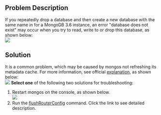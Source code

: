 ## Problem Description ##
If you repeatedly drop a database and then create a new database with the same name in for a MongoDB 3.6 instance, an error "database does not exist" may occur when you try to read, write to or drop this database, as shown below: <br>
![](https://main.qcloudimg.com/raw/58381d2c50010a332c9ceb241a0062dd.png)
## Solution ##
It is a common problem, which may be caused by mongos not refreshing its metadata cache. For more information, see official [explanation](https://docs.mongodb.com/manual/reference/method/db.dropDatabase/), as shown below:<br>
![](https://main.qcloudimg.com/raw/5372e96b216c15f4bb597904bf9961aa.png)
**Select one** of the following two solutions for troubleshooting:<br>
1. Restart mongos on the console, as shown below.<br>
![](https://main.qcloudimg.com/raw/0ab109e9a0adad49c3d96660132ea290.png)
2. Run the [flushRouterConfig](https://docs.mongodb.com/manual/reference/command/flushRouterConfig/#dbcmd.flushRouterConfig)  command. Click the link to see detailed description.

